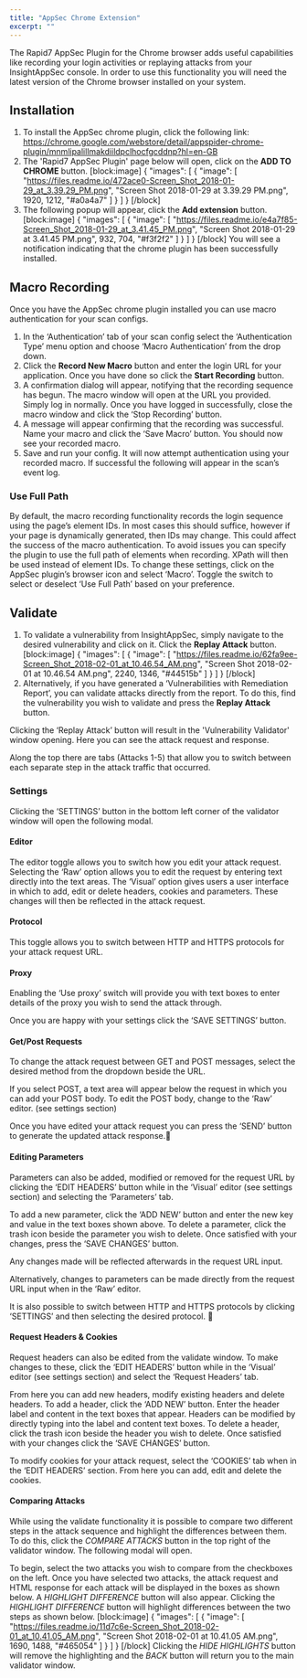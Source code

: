 ```yaml
---
title: "AppSec Chrome Extension"
excerpt: ""
---
```

The Rapid7 AppSec Plugin for the Chrome browser adds useful capabilities like recording your login activities or replaying attacks from your InsightAppSec console. In order to use this functionality you will need the latest version of the Chrome browser installed on your system. 

## Installation
1. To install the AppSec chrome plugin, click the following link: https://chrome.google.com/webstore/detail/appspider-chrome-plugin/mnmlipalillmakdiildpclhocfgcddnp?hl=en-GB
2. The 'Rapid7 AppSec Plugin' page below will open, click on the **ADD TO CHROME** button.
[block:image]
{
  "images": [
    {
      "image": [
        "https://files.readme.io/472ace0-Screen_Shot_2018-01-29_at_3.39.29_PM.png",
        "Screen Shot 2018-01-29 at 3.39.29 PM.png",
        1920,
        1212,
        "#a0a4a7"
      ]
    }
  ]
}
[/block]
3. The following popup will appear, click the **Add extension** button.
[block:image]
{
  "images": [
    {
      "image": [
        "https://files.readme.io/e4a7f85-Screen_Shot_2018-01-29_at_3.41.45_PM.png",
        "Screen Shot 2018-01-29 at 3.41.45 PM.png",
        932,
        704,
        "#f3f2f2"
      ]
    }
  ]
}
[/block]
You will see a notification indicating that the chrome plugin has been successfully installed.

## Macro Recording

Once you have the AppSec chrome plugin installed you can use macro authentication for your scan configs. 

1. In the ‘Authentication’ tab of your scan config select the ‘Authentication Type’ menu option and choose ‘Macro Authentication’ from the drop down.
2. Click the **Record New Macro** button and enter the login URL for your application. Once you have done so click the **Start Recording** button.
3. A confirmation dialog will appear, notifying that the recording sequence has begun. The macro window will open at the URL you provided. Simply log in normally. Once you have logged in successfully, close the macro window and click the ‘Stop Recording’ button. 
4. A message will appear confirming that the recording was successful. Name your macro and click the ‘Save Macro’ button.
You should now see your recorded macro.
5. Save and run your config. It will now attempt authentication using your recorded macro. If successful the following will appear in the scan’s event log.


### Use Full Path

By default, the macro recording functionality records the login sequence using the page’s element IDs. In most cases this should suffice, however if your page is dynamically generated, then IDs may change. This could affect the success of the macro authentication.
To avoid issues you can specify the plugin to use the full path of elements when recording. XPath will then be used instead of element IDs.
To change these settings, click on the AppSec plugin’s browser icon and select ‘Macro’. Toggle the switch to select or deselect ‘Use Full Path’ based on your preference.

## Validate

1. To validate a vulnerability from InsightAppSec, simply navigate to the desired vulnerability and click on it. Click the **Replay Attack** button.
[block:image]
{
  "images": [
    {
      "image": [
        "https://files.readme.io/62fa9ee-Screen_Shot_2018-02-01_at_10.46.54_AM.png",
        "Screen Shot 2018-02-01 at 10.46.54 AM.png",
        2240,
        1346,
        "#44515b"
      ]
    }
  ]
}
[/block]
2. Alternatively, if you have generated a ‘Vulnerabilities with Remediation Report’, you can validate attacks directly from the report. To do this, find the vulnerability you wish to validate and press the **Replay Attack** button.

Clicking the ‘Replay Attack’ button will result in the 'Vulnerability Validator' window opening.
Here you can see the attack request and response.

Along the top there are tabs (Attacks 1-5) that allow you to switch between each separate step in the attack traffic that occurred. 


### Settings

Clicking the ‘SETTINGS’ button in the bottom left corner of the validator window will open the following modal. 

#### Editor
The editor toggle allows you to switch how you edit your attack request. 
Selecting the ‘Raw’ option allows you to edit the request by entering text directly into the text areas.
The ‘Visual’ option gives users a user interface in which to add, edit or delete headers, cookies and parameters. These changes will then be reflected in the attack request.

#### Protocol
This toggle allows you to switch between HTTP and HTTPS protocols for your attack request URL.

#### Proxy
Enabling the ‘Use proxy’ switch will provide you with text boxes to enter details of the proxy you wish to send the attack through.


Once you are happy with your settings click the ‘SAVE SETTINGS’ button.

#### Get/Post Requests

To change the attack request between GET and POST messages, select the desired method from the dropdown beside the URL.


If you select POST, a text area will appear below the request in which you can add your POST body. To edit the POST body, change to the ‘Raw’ editor. (see settings section)


Once you have edited your attack request you can press the ‘SEND’ button to generate the updated attack response.
#### Editing Parameters

Parameters can also be added, modified or removed for the request URL by clicking the ‘EDIT HEADERS’ button while in the ‘Visual’ editor (see settings section) and selecting the ‘Parameters’ tab.


To add a new parameter, click the ‘ADD NEW’ button and enter the new key and value in the text boxes shown above. To delete a parameter, click the trash icon beside the parameter you wish to delete. 
Once satisfied with your changes, press the ‘SAVE CHANGES’ button. 

Any changes made will be reflected afterwards in the request URL input.


Alternatively, changes to parameters can be made directly from the request URL input when in the ‘Raw’ editor.


It is also possible to switch between HTTP and HTTPS protocols by clicking ‘SETTINGS’ and then selecting the desired protocol.

#### Request Headers & Cookies

Request headers can also be edited from the validate window. To make changes to these, click the ‘EDIT HEADERS’ button while in the ‘Visual’ editor (see settings section) and select the ‘Request Headers’ tab.


From here you can add new headers, modify existing headers and delete headers.
To add a header, click the ‘ADD NEW’ button. Enter the header label and content in the text boxes that appear. Headers can be modified by directly typing into the label and content text boxes.
To delete a header, click the trash icon beside the header you wish to delete. Once satisfied with your changes click the ‘SAVE CHANGES’ button.

To modify cookies for your attack request, select  the ‘COOKIES’ tab when in the ‘EDIT HEADERS’ section. From here you can add, edit and delete the cookies.

#### Comparing Attacks

While using the validate functionality it is possible to compare two different steps in the attack sequence and highlight the differences between them. To do this, click the *COMPARE ATTACKS* button in the top right of the validator window. The following modal will open.

To begin, select the two attacks you wish to compare from the checkboxes on the left. Once you have selected two attacks, the attack request and HTML response for each attack will be displayed in the boxes as shown below. A *HIGHLIGHT DIFFERENCE* button will also appear. Clicking the *HIGHLIGHT DIFFERENCE* button will highlight differences between the two steps as shown below.
[block:image]
{
  "images": [
    {
      "image": [
        "https://files.readme.io/11d7c6e-Screen_Shot_2018-02-01_at_10.41.05_AM.png",
        "Screen Shot 2018-02-01 at 10.41.05 AM.png",
        1690,
        1488,
        "#465054"
      ]
    }
  ]
}
[/block]
Clicking the *HIDE HIGHLIGHTS* button will remove the highlighting and the *BACK* button will return you to the main validator window.